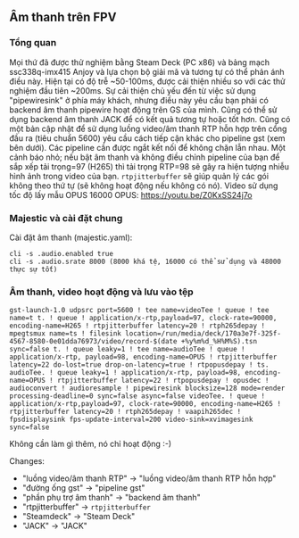 ## Âm thanh trên FPV

### Tổng quan
Mọi thứ đã được thử nghiệm bằng Steam Deck (PC x86) và bảng mạch ssc338q-imx415 Anjoy và lựa chọn bộ giải mã và tương tự có thể phản ánh điều này.
Hiện tại có độ trễ ~50-100ms, được cải thiện nhiều so với các thử nghiệm đầu tiên ~200ms. Sự cải thiện chủ yếu đến từ việc sử dụng "pipewiresink" ở phía máy khách, nhưng điều này yêu cầu bạn phải có backend âm thanh pipewire hoạt động trên GS của mình. Cũng có thể sử dụng backend âm thanh JACK để có kết quả tương tự hoặc tốt hơn.
Cũng có một bản cập nhật để sử dụng luồng video/âm thanh RTP hỗn hợp trên cổng đầu ra (tiêu chuẩn 5600) yêu cầu cách tiếp cận khác cho pipeline gst (xem bên dưới). Các pipeline cần được ngắt kết nối để không chặn lẫn nhau.
Một cảnh báo nhỏ; nếu bật âm thanh và không điều chỉnh pipeline của bạn để sắp xếp tải trọng=97 (H265) thì tải trọng RTP=98 sẽ gây ra hiện tượng nhiễu hình ảnh trong video của bạn. `rtpjitterbuffer` sẽ giúp quản lý các gói không theo thứ tự (sẽ không hoạt động nếu không có nó).
Video sử dụng tốc độ lấy mẫu OPUS 16000 OPUS: https://youtu.be/Z0KxSS24j7o

### Majestic và cài đặt chung
Cài đặt âm thanh (majestic.yaml):
```
cli -s .audio.enabled true
cli -s .audio.srate 8000 (8000 khá tệ, 16000 có thể sử dụng và 48000 thực sự tốt)
```

### Âm thanh, video hoạt động và lưu vào tệp
```
gst-launch-1.0 udpsrc port=5600 ! tee name=videoTee ! queue ! tee name=t t. ! queue ! application/x-rtp,payload=97, clock-rate=90000, encoding-name=H265 ! rtpjitterbuffer latency=20 ! rtph265depay ! mpegtsmux name=ts ! filesink location=/run/media/deck/170a3e7f-325f-4567-8580-0e01dda76973/video/record-$(date +%y%m%d_%H%M%S).tsn sync=false t. ! queue leaky=1 ! tee name=audioTee ! queue ! application/x-rtp, payload=98, encoding-name=OPUS ! rtpjitterbuffer latency=22 do-lost=true drop-on-latency=true ! rtpopusdepay ! ts. audioTee. ! queue leaky=1 ! application/x-rtp, payload=98, encoding-name=OPUS ! rtpjitterbuffer latency=22 ! rtpopusdepay ! opusdec ! audioconvert ! audioresample ! pipewiresink blocksize=128 mode=render processing-deadline=0 sync=false async=false videoTee. ! queue ! application/x-rtp,payload=97, clock-rate=90000, encoding-name=H265 ! rtpjitterbuffer latency=20 ! rtph265depay ! vaapih265dec ! fpsdisplaysink fps-update-interval=200 video-sink=xvimagesink sync=false
```
Không cần làm gì thêm, nó chỉ hoạt động :-)

Changes:
 -  "luồng video/âm thanh RTP"  -> "luồng video/âm thanh RTP hỗn hợp"
 - "đường ống gst" -> "pipeline gst"
 -  "phần phụ trợ âm thanh" -> "backend âm thanh"
 - "rtpjitterbuffer" -> `rtpjitterbuffer`
 - "Steamdeck" -> "Steam Deck"
 - "JACK" -> "JACK" 


